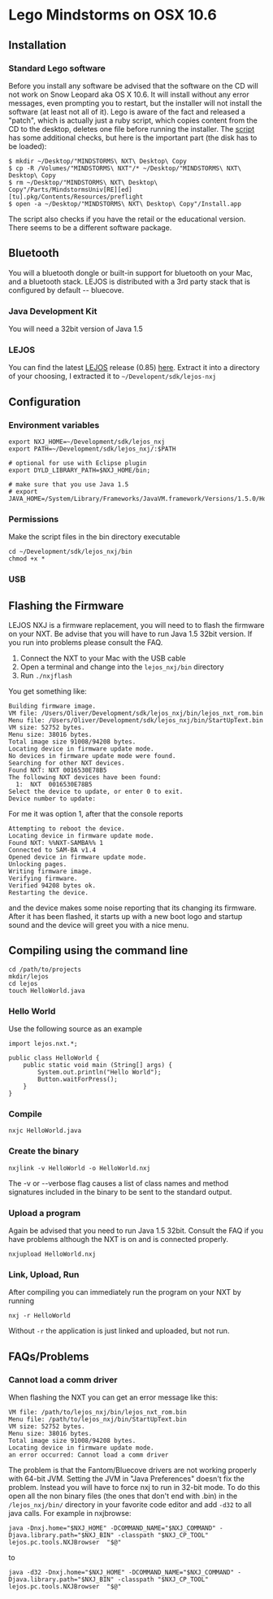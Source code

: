 # Lego Mindstorms on OSX 10.6

## Installation

### Standard Lego software

Before you install any software be advised that the software on the CD will not work on Snow Leopard aka OS X 10.6. It will install without any error messages, even prompting you to restart, but the installer will not install the software (at least not all of it). Lego is aware of the fact and released a "patch", which is actually just a ruby script, which copies content from the CD to the desktop, deletes one file before running the installer. The [script][patch-sl] has some additional checks, but here is the important part (the disk has to be loaded):

	$ mkdir ~/Desktop/"MINDSTORMS\ NXT\ Desktop\ Copy
	$ cp -R /Volumes/"MINDSTORMS\ NXT"/* ~/Desktop/"MINDSTORMS\ NXT\ Desktop\ Copy
	$ rm ~/Desktop/"MINDSTORMS\ NXT\ Desktop\ Copy"/Parts/MindstormsUniv[RE][ed][tu].pkg/Contents/Resources/preflight
	$ open -a ~/Desktop/"MINDSTORMS\ NXT\ Desktop\ Copy"/Install.app

The script also checks if you have the retail or the educational version. There seems to be a different software package.

## Bluetooth ##

You will a bluetooth dongle or  built-in support for bluetooth on your Mac, and a bluetooth stack. LEJOS is distributed with a 3rd party stack that is configured by default -- bluecove.

### Java Development Kit

You will need a 32bit version of Java 1.5

### LEJOS 

You can find the latest [LEJOS][lejos] release (0.85) [here][lejos.download]. Extract it into a directory of your choosing, I extracted it to `~/Developent/sdk/lejos-nxj`

## Configuration

### Environment variables ###

	export NXJ_HOME=~/Development/sdk/lejos_nxj
	export PATH=~/Development/sdk/lejos_nxj/:$PATH

	# optional for use with Eclipse plugin
	export DYLD_LIBRARY_PATH=$NXJ_HOME/bin;

	# make sure that you use Java 1.5
	# export JAVA_HOME=/System/Library/Frameworks/JavaVM.framework/Versions/1.5.0/Home

### Permissions

Make the script files in the bin directory executable

	cd ~/Development/sdk/lejos_nxj/bin
	chmod +x *

### USB

## Flashing the Firmware ##

LEJOS NXJ is a firmware replacement, you will need to to flash the firmware on your NXT. Be advise that you will have to run Java 1.5 32bit version. If you run into problems please consult the FAQ.

1. Connect the NXT to your Mac with the USB cable
2. Open a terminal and change into the `lejos_nxj/bin` directory
3. Run `./nxjflash`

You get something like:

	Building firmware image.
	VM file: /Users/Oliver/Development/sdk/lejos_nxj/bin/lejos_nxt_rom.bin
	Menu file: /Users/Oliver/Development/sdk/lejos_nxj/bin/StartUpText.bin
	VM size: 52752 bytes.
	Menu size: 38016 bytes.
	Total image size 91008/94208 bytes.
	Locating device in firmware update mode.
	No devices in firmware update mode were found.
	Searching for other NXT devices.
	Found NXT: NXT 0016530E78B5
	The following NXT devices have been found:
	  1:  NXT  0016530E78B5
	Select the device to update, or enter 0 to exit.
	Device number to update:
	
For me it was option 1, after that the console reports

	Attempting to reboot the device.
	Locating device in firmware update mode.
	Found NXT: %%NXT-SAMBA%% 1
	Connected to SAM-BA v1.4
	Opened device in firmware update mode.
	Unlocking pages.
	Writing firmware image.
	Verifying firmware.
	Verified 94208 bytes ok.
	Restarting the device.

and the device makes some noise reporting that its changing its firmware. After it has been flashed, it starts up with a new boot logo and startup sound and the device will greet you with a nice menu.

## Compiling using the command line ##

	cd /path/to/projects
	mkdir/lejos
	cd lejos
	touch HelloWorld.java

### Hello World
	
Use the following source as an example

	import lejos.nxt.*;

	public class HelloWorld {
		public static void main (String[] args) {
			System.out.println("Hello World");
			Button.waitForPress();
		}
	}
	
### Compile

	nxjc HelloWorld.java
	
### Create the binary

	nxjlink -v HelloWorld -o HelloWorld.nxj

The -v or --verbose flag causes a list of class names and method signatures included in the binary to be sent to the standard output.

### Upload a program ###

Again be advised that you need to run Java 1.5 32bit. Consult the FAQ if you have problems although the NXT is on and is connected properly.

	nxjupload HelloWorld.nxj

### Link, Upload, Run ###

After compiling you can immediately run the program on your NXT by running

	nxj -r HelloWorld

Without `-r` the application is just linked and uploaded, but not run.

## FAQs/Problems ##

### Cannot load a comm driver

When flashing the NXT you can get an error message like this:

	VM file: /path/to/lejos_nxj/bin/lejos_nxt_rom.bin
	Menu file: /path/to/lejos_nxj/bin/StartUpText.bin
	VM size: 52752 bytes.
	Menu size: 38016 bytes.
	Total image size 91008/94208 bytes.
	Locating device in firmware update mode.
	an error occurred: Cannot load a comm driver

The problem is that the Fantom/Bluecove drivers are not working properly with 64-bit JVM. Setting the JVM in "Java Preferences" doesn't fix the problem. Instead you will have to force nxj to run in 32-bit mode. To do this open all the non binary files (the ones that don't end with .bin) in the `/lejos_nxj/bin/` directory in your favorite code editor and add `-d32` to all java calls. For example in nxjbrowse:

	java -Dnxj.home="$NXJ_HOME" -DCOMMAND_NAME="$NXJ_COMMAND" -Djava.library.path="$NXJ_BIN" -classpath "$NXJ_CP_TOOL" lejos.pc.tools.NXJBrowser  "$@" 

to

	java -d32 -Dnxj.home="$NXJ_HOME" -DCOMMAND_NAME="$NXJ_COMMAND" -Djava.library.path="$NXJ_BIN" -classpath "$NXJ_CP_TOOL" lejos.pc.tools.NXJBrowser  "$@" 

[patch-sl]: http://cache.lego.com/upload/contentTemplating/Mindstorms2SupportFilesDownloads/otherfiles/download19F59F05CF386B50188A5B9FFE3C9BF2.zip

[lejos]: http://lejos.sourceforge.net/
[lejos.download]: http://sourceforge.net/projects/lejos/files/lejos-NXJ/0.8.5beta/lejos_NXJ_0_8_5beta.tar.gz/download

[lejos.sourceforge]: http://lejos.sourceforge.net/forum/viewtopic.php?t=1696&postdays=0&postorder=asc&start=30
